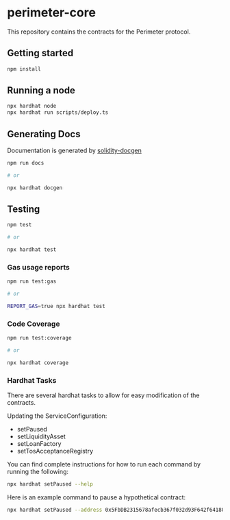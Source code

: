 # perimeter-core

This repository contains the contracts for the Perimeter protocol.

## Getting started

```sh
npm install
```

## Running a node

```sh
npx hardhat node
npx hardhat run scripts/deploy.ts
```

## Generating Docs

Documentation is generated by [solidity-docgen](https://github.com/OpenZeppelin/solidity-docgen)

```sh
npm run docs

# or

npx hardhat docgen
```

## Testing

```sh
npm test

# or

npx hardhat test
```

### Gas usage reports

```sh
npm run test:gas

# or

REPORT_GAS=true npx hardhat test
```

### Code Coverage

```sh
npm run test:coverage

# or

npx hardhat coverage
```

### Hardhat Tasks

There are several hardhat tasks to allow for easy modification of the contracts.

Updating the ServiceConfiguration:

- setPaused
- setLiquidityAsset
- setLoanFactory
- setTosAcceptanceRegistry

You can find complete instructions for how to run each command by running the following:

```sh
npx hardhat setPaused --help
```

Here is an example command to pause a hypothetical contract:

```sh
npx hardhat setPaused --address 0x5FbDB2315678afecb367f032d93F642f64180aa3 --paused true
```
